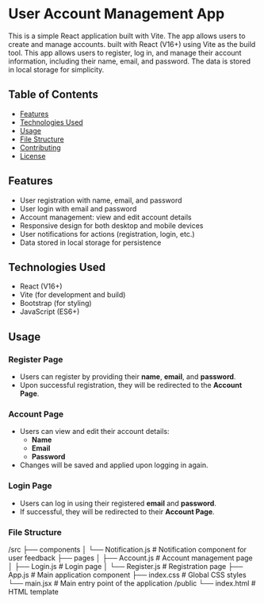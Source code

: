 # User Account Management App

This is a simple React application built with Vite. The app allows users to create and manage accounts. built with React (V16+) using Vite as the build tool. This app allows users to register, log in, and manage their account information, including their name, email, and password. The data is stored in local storage for simplicity.

## Table of Contents
- [Features](#features)
- [Technologies Used](#technologies-used)
- [Usage](#usage)
- [File Structure](#file-structure)
- [Contributing](#contributing)
- [License](#license)

## Features
- User registration with name, email, and password
- User login with email and password
- Account management: view and edit account details
- Responsive design for both desktop and mobile devices
- User notifications for actions (registration, login, etc.)
- Data stored in local storage for persistence

## Technologies Used
- React (V16+)
- Vite (for development and build)
- Bootstrap (for styling)
- JavaScript (ES6+)

## Usage

### Register Page
- Users can register by providing their **name**, **email**, and **password**.
- Upon successful registration, they will be redirected to the **Account Page**.

### Account Page
- Users can view and edit their account details:
  - **Name**
  - **Email**
  - **Password**
- Changes will be saved and applied upon logging in again.

### Login Page
- Users can log in using their registered **email** and **password**.
- If successful, they will be redirected to their **Account Page**.

### File Structure

/src
  ├── components
  │   └── Notification.js       # Notification component for user feedback
  ├── pages
  │   ├── Account.js            # Account management page
  │   ├── Login.js              # Login page
  │   └── Register.js           # Registration page
  ├── App.js                    # Main application component
  ├── index.css                 # Global CSS styles
  └── main.jsx                  # Main entry point of the application
/public
  └── index.html                # HTML template
